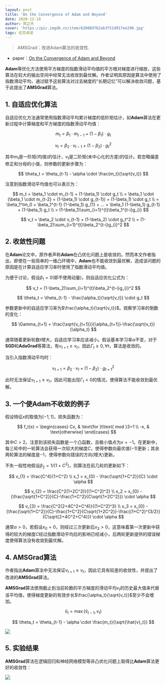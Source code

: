 ```yaml
---
layout: post
title: 'On the Convergence of Adam and Beyond'
date: 2020-12-10
author: 郑之杰
cover: 'https://pic.imgdb.cn/item/620089762ab3f51d917ee290.jpg'
tags: 论文阅读
---
```


> AMSGrad：改进Adam算法的收敛性.

- paper：[On the Convergence of Adam and Beyond](https://arxiv.org/abs/1904.09237)
  
**Adam**等优化方法使用平方梯度的指数滑动平均值的平方根对梯度进行缩放，这些算法在较大的输出空间中经常无法收敛到最优解。作者证明其原因是算法中使用了指数滑动平均，通过赋予这些算法对过去梯度的“长期记忆”可以解决收敛问题，基于此提出了**AMSGrad**算法。 

## 1. 自适应优化算法

自适应优化方法通常使用指数滑动平均累计梯度的低阶矩估计，如**Adam**算法在更新过程中计算梯度和平方梯度的指数滑动平均值：

$$ m_t = \beta_1 \cdot m_{t-1} + (1-\beta_1) \cdot g_t $$

$$ v_t = \beta_2 \cdot v_{t-1} + (1-\beta_2) \cdot g_t^2 $$

其中$m_t$是一阶矩(均值)的估计，$v_t$是二阶矩(未中心化的方差)的估计。若忽略偏差修正和分母的小值，则参数的更新步骤为：

$$ \theta_t = \theta_{t-1} - \alpha \cdot \frac{m_t}{\sqrt{v_t}} $$

注意到指数滑动平均值也可以表示为：

$$ m_t = \beta_1 \cdot m_{t-1} + (1-\beta_1) \cdot g_t \\ = \beta_1 \cdot (\beta_1 \cdot m_{t-2} + (1-\beta_1) \cdot g_{t-1}) + (1-\beta_1) \cdot g_t \\ = \beta_1^tm_0 + \beta_1^{t-1} (1-\beta_1)  g_{1} + ... + \beta_1 (1-\beta_1)  g_{t-1} +  (1-\beta_1)  g_t \\ = (1-\beta_1)\sum_{i=1}^{t}\beta_1^{t-i}g_{i} $$

$$ v_t = \beta_2 \cdot v_{t-1} + (1-\beta_2) \cdot g_t^2 \\ = (1-\beta_2)\sum_{i=1}^{t}\beta_2^{t-i}g_{i}^2 $$

## 2. 收敛性问题

在**Adam**论文中，原作者声称**Adam**在凸优化问题上是收敛的。然而本文作者指出，即使在一些简单的一维凸环境中，**Adam**也不能收敛到最优解，造成该问题的原因是在计算自适应学习率时使用了指数滑动平均值。

为便于讨论，假设$\beta_1=0$(即不使用动量)，则自适应优化公式为：

$$ v_t  = (1-\beta_2)\sum_{i=1}^{t}\beta_2^{t-i}g_{i}^2 $$

$$ \theta_t = \theta_{t-1} - \frac{\alpha_t}{\sqrt{v_t}} \cdot g_t $$

参数更新中的自适应学习率为$\frac{\alpha_t}{\sqrt{v_t}}$。观察学习率的倒数的变化：

$$ \Gamma_{t+1} = \frac{\sqrt{v_{t+1}}}{\alpha_{t+1}}-\frac{\sqrt{v_t}}{\alpha_t} $$

通常随着更新轮数$t$增大，自适应学习率应该减小。假设基本学习率$\alpha$不变，对于**SGD**和**AdaGrad**等算法，有$v_{t+1} \geq v_t$，因此$\Gamma_{t} \geq 0, \forall t$，算法是收敛的。


当引入指数滑动平均时：

$$ v_{t+1} = \beta_2 \cdot v_{t} + (1-\beta_2) \cdot g_{t+1}^2 $$

此时无法保证$v_{t+1} \geq v_t$，因此可能出现$\Gamma_{t}<0$的情况，使得算法不能收敛到最优解。

## 3. 一个使Adam不收敛的例子

假设特征$x$的取值为$[-1,1]$，损失函数为：

$$ f_t(x) = \begin{cases} Cx, & \text{for }t\text{ mod }3=1 \\ -x, & \text{otherwise} \end{cases} $$

其中$C>2$。注意到该损失函数是一个凸函数，且极小值点为$x=-1$。在更新中，每三轮中的一轮算法会获得一次较大的梯度$C$，使得参数向最优值($-1$)更新；其余两轮算法的梯度是$-1$，使得参数向错误的方向(增大)更新。

不失一般性地假设$\beta_2 = 1/(1+C^2)$，则算法在前几轮的更新如下：

$$ v_{1} = \frac{C^4}{1+C^2} \\ x_1 = x_{0} - \frac{\sqrt{1+C^2}}{C} \cdot \alpha $$

$$ v_{2} = \frac{C^2(1+2C^2)}{(1+C^2)^2} \\ x_2 = x_{0} - (\frac{\sqrt{1+C^2}}{C}-\frac{1+C^2}{C\sqrt{1+2C^2}}) \cdot \alpha $$

$$ v_{3} = \frac{C^2(2+4C^2+C^4)}{(1+C^2)^3} \\ x_3 = x_{0} - (\frac{\sqrt{1+C^2}}{C}-\frac{1+C^2}{C\sqrt{1+2C^2}}-\frac{(1+C^2)^{3/2}}{C\sqrt{2+4C^2+C^4}}) \cdot \alpha $$

通常$\alpha>0$，若假设$x_0=0$，则经过三次更新后$x_3>0$，这意味着第一次更新中获得的较大的梯度$C$经过指数滑动平均后的影响已经减小，后两轮更新提供的错误梯度使得算法没有收敛到最优解。

## 4. AMSGrad算法

作者指出**Adam**算法中无法保证$v_{t+1} \geq v_t$，因此它具有较差的收敛性，并提出了改进的**AMSGrad**算法。

**AMSGrad**算法使用截止到当前轮数的平方梯度的滑动平均$v_t$的历史最大值来代替该平均值，使得梯度更新的有效步长$\frac{\alpha_t}{\sqrt{v_t}}$至少不会增加。

$$ \hat{v}_t = \max(\hat{v}_{t-1},v_t) $$

$$ \theta_t = \theta_{t-1} - \alpha \cdot \frac{m_t}{\sqrt{\hat{v}_t}} $$

![](https://pic.imgdb.cn/item/620261542ab3f51d912fc385.jpg)

## 5. 实验结果

**AMSGrad**算法在逻辑回归和神经网络模型等非凸优化问题上取得比**Adam**算法更好的收敛性：

![](https://pic.imgdb.cn/item/620262bb2ab3f51d9131176a.jpg)